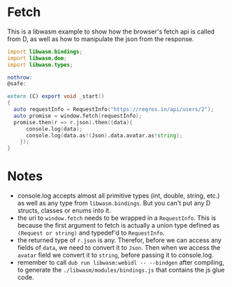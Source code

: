 # Fetch

This is a libwasm example to show how the browser's fetch api is called from D, as well as how to manipulate the json from the response.

```d
import libwasm.bindings;
import libwasm.dom;
import libwasm.types;

nothrow:
@safe:

extern (C) export void _start()
{
  auto requestInfo = RequestInfo("https://reqres.in/api/users/2");
  auto promise = window.fetch(requestInfo);
  promise.then(r => r.json).then((data){
      console.log(data);
      console.log(data.as!(Json).data.avatar.as!string);
    });
}
```

# Notes

* console.log accepts almost all primitive types (int, double, string, etc.) as well as any type from `libwasm.bindings`. But you can't put any D structs, classes or enums into it.
* the uri to `window.fetch` needs to be wrapped in a `RequestInfo`. This is because the first argument to fetch is actually a union type defined as `(Request or string)` and typedef'd to `RequestInfo`.
* the returned type of `r.json` is any. Therefor, before we can access any fields of `data`, we need to convert it to `Json`. Then when we access the `avatar` field we convert it to `string`, before passing it to console.log.
* remember to call `dub run libwasm:webidl -- --bindgen` after compiling, to generate the `./libwasm/modules/bindings.js` that contains the js glue code.
